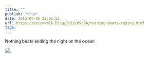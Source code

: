 ```yaml
---
title: ""
publish: "true"
date: 2012-09-06 22:55:51
url: https://ericmwalk.blog/2012/09/06/nothing-beats-ending.html
tags: 
---
```


Nothing beats ending the night on the ocean

![](https://ericmwalk.blog/uploads/2022/be89ae2769.jpg)